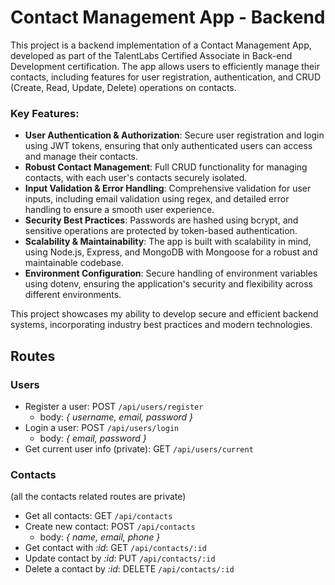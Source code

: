 # Contact Management App - Backend
This project is a backend implementation of a Contact Management App, developed as part of the TalentLabs Certified Associate in Back-end Development certification. The app allows users to efficiently manage their contacts, including features for user registration, authentication, and CRUD (Create, Read, Update, Delete) operations on contacts.
### Key Features:

-   **User Authentication & Authorization**: Secure user registration and login using JWT tokens, ensuring that only authenticated users can access and manage their contacts.
-   **Robust Contact Management**: Full CRUD functionality for managing contacts, with each user's contacts securely isolated.
-   **Input Validation & Error Handling**: Comprehensive validation for user inputs, including email validation using regex, and detailed error handling to ensure a smooth user experience.
-   **Security Best Practices**: Passwords are hashed using bcrypt, and sensitive operations are protected by token-based authentication.
-   **Scalability & Maintainability**: The app is built with scalability in mind, using Node.js, Express, and MongoDB with Mongoose for a robust and maintainable codebase.
-   **Environment Configuration**: Secure handling of environment variables using dotenv, ensuring the application's security and flexibility across different environments.

This project showcases my ability to develop secure and efficient backend systems, incorporating industry best practices and modern technologies.
## Routes
### Users
- Register a user: POST `/api/users/register`
	- body: *{ username, email, password }*
- Login a user: POST `/api/users/login`
	- body: *{ email, password }*
- Get current user info (private): GET `/api/users/current`
### Contacts
(all the contacts related routes are private)
- Get all contacts: GET `/api/contacts`
- Create new contact: POST `/api/contacts`
	- body: *{ name, email, phone }*
- Get contact with *:id*: GET `/api/contacts/:id`
- Update contact by *:id*: PUT `/api/contacts/:id`
- Delete a contact by *:id*: DELETE `/api/contacts/:id`
